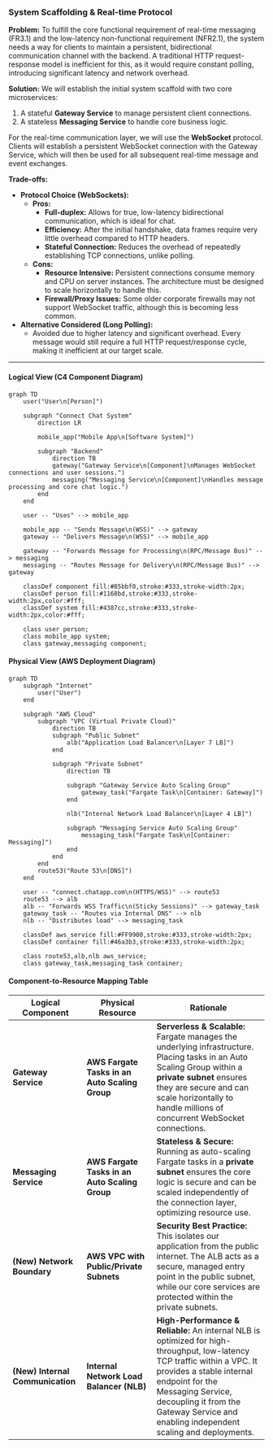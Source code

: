 ### **System Scaffolding & Real-time Protocol**

**Problem:**
To fulfill the core functional requirement of real-time messaging (FR3.1) and the low-latency non-functional requirement (NFR2.1), the system needs a way for clients to maintain a persistent, bidirectional communication channel with the backend. A traditional HTTP request-response model is inefficient for this, as it would require constant polling, introducing significant latency and network overhead.

**Solution:**
We will establish the initial system scaffold with two core microservices:
1.  A stateful **Gateway Service** to manage persistent client connections.
2.  A stateless **Messaging Service** to handle core business logic.

For the real-time communication layer, we will use the **WebSocket** protocol. Clients will establish a persistent WebSocket connection with the Gateway Service, which will then be used for all subsequent real-time message and event exchanges.

**Trade-offs:**
*   **Protocol Choice (WebSockets):**
    *   **Pros:**
        *   **Full-duplex:** Allows for true, low-latency bidirectional communication, which is ideal for chat.
        *   **Efficiency:** After the initial handshake, data frames require very little overhead compared to HTTP headers.
        *   **Stateful Connection:** Reduces the overhead of repeatedly establishing TCP connections, unlike polling.
    *   **Cons:**
        *   **Resource Intensive:** Persistent connections consume memory and CPU on server instances. The architecture must be designed to scale horizontally to handle this.
        *   **Firewall/Proxy Issues:** Some older corporate firewalls may not support WebSocket traffic, although this is becoming less common.
*   **Alternative Considered (Long Polling):**
    *   Avoided due to higher latency and significant overhead. Every message would still require a full HTTP request/response cycle, making it inefficient at our target scale.

---

#### **Logical View (C4 Component Diagram)**

```mermaid
graph TD
    user("User\n[Person]")

    subgraph "Connect Chat System"
        direction LR
        
        mobile_app("Mobile App\n[Software System]")
        
        subgraph "Backend"
            direction TB
            gateway("Gateway Service\n[Component]\nManages WebSocket connections and user sessions.")
            messaging("Messaging Service\n[Component]\nHandles message processing and core chat logic.")
        end
    end
    
    user -- "Uses" --> mobile_app
    
    mobile_app -- "Sends Message\n(WSS)" --> gateway
    gateway -- "Delivers Message\n(WSS)" --> mobile_app
    
    gateway -- "Forwards Message for Processing\n(RPC/Message Bus)" --> messaging
    messaging -- "Routes Message for Delivery\n(RPC/Message Bus)" --> gateway

    classDef component fill:#85bbf0,stroke:#333,stroke-width:2px;
    classDef person fill:#1168bd,stroke:#333,stroke-width:2px,color:#fff;
    classDef system fill:#4387cc,stroke:#333,stroke-width:2px,color:#fff;
    
    class user person;
    class mobile_app system;
    class gateway,messaging component;
```

#### **Physical View (AWS Deployment Diagram)**

```mermaid
graph TD
    subgraph "Internet"
        user("User")
    end

    subgraph "AWS Cloud"
        subgraph "VPC (Virtual Private Cloud)"
            direction TB
            subgraph "Public Subnet"
                alb("Application Load Balancer\n[Layer 7 LB]")
            end

            subgraph "Private Subnet"
                direction TB
                
                subgraph "Gateway Service Auto Scaling Group"
                    gateway_task("Fargate Task\n[Container: Gateway]")
                end

                nlb("Internal Network Load Balancer\n[Layer 4 LB]")

                subgraph "Messaging Service Auto Scaling Group"
                    messaging_task("Fargate Task\n[Container: Messaging]")
                end
            end
        end
        route53("Route 53\n[DNS]")
    end
    
    user -- "connect.chatapp.com\n(HTTPS/WSS)" --> route53
    route53 --> alb
    alb -- "Forwards WSS Traffic\n(Sticky Sessions)" --> gateway_task
    gateway_task -- "Routes via Internal DNS" --> nlb
    nlb -- "Distributes load" --> messaging_task

    classDef aws_service fill:#FF9900,stroke:#333,stroke-width:2px;
    classDef container fill:#46a3b3,stroke:#333,stroke-width:2px;

    class route53,alb,nlb aws_service;
    class gateway_task,messaging_task container;
```

#### **Component-to-Resource Mapping Table**

| Logical Component   | Physical Resource       | Rationale                                                                                                                                                                                                                         |
| ------------------- | ----------------------- | --------------------------------------------------------------------------------------------------------------------------------------------------------------------------------------------------------------------------------- |
| **Gateway Service** | **AWS Fargate Tasks in an Auto Scaling Group**    | **Serverless & Scalable:** Fargate manages the underlying infrastructure. Placing tasks in an Auto Scaling Group within a **private subnet** ensures they are secure and can scale horizontally to handle millions of concurrent WebSocket connections. |
| **Messaging Service** | **AWS Fargate Tasks in an Auto Scaling Group**    | **Stateless & Secure:** Running as auto-scaling Fargate tasks in a **private subnet** ensures the core logic is secure and can be scaled independently of the connection layer, optimizing resource use. |
| **(New) Network Boundary** | **AWS VPC with Public/Private Subnets** | **Security Best Practice:** This isolates our application from the public internet. The ALB acts as a secure, managed entry point in the public subnet, while our core services are protected within the private subnets. |
| **(New) Internal Communication** | **Internal Network Load Balancer (NLB)** | **High-Performance & Reliable:** An internal NLB is optimized for high-throughput, low-latency TCP traffic within a VPC. It provides a stable internal endpoint for the Messaging Service, decoupling it from the Gateway Service and enabling independent scaling and deployments. |
